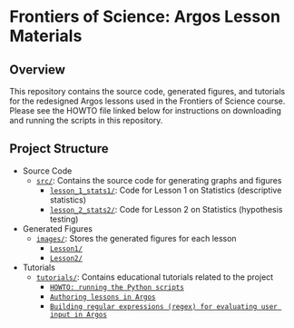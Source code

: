 # Frontiers of Science: Argos Lesson Materials

## Overview

This repository contains the source code, generated figures, and tutorials for the redesigned Argos lessons used in the Frontiers of Science course. Please see the HOWTO file linked below for instructions on downloading and running the scripts in this repository.

## Project Structure

- Source Code
  - [`src/`](./src): Contains the source code for generating graphs and figures
    - [`lesson_1_stats1/`](./src/lesson_1_stats1): Code for Lesson 1 on Statistics (descriptive statistics)
    - [`lesson_2_stats2/`](./src/lesson_2_stats2): Code for Lesson 2 on Statistics (hypothesis testing)
- Generated Figures
  - [`images/`](./images): Stores the generated figures for each lesson
    - [`Lesson1/`](./images/Lesson1)
    - [`Lesson2/`](./images/Lesson2)
- Tutorials
  - [`tutorials/`](./tutorials): Contains educational tutorials related to the project
    - [`HOWTO: running the Python scripts`](./tutorials/HOWTO_running_python_scripts.md)
    - [`Authoring lessons in Argos`](./tutorials/authoring_lessons_in_argos.md)
    - [`Building regular expressions (regex) for evaluating user input in Argos`](./tutorials/validating_student_input_using_regular_expressions.md)
